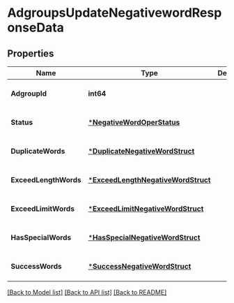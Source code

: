 # AdgroupsUpdateNegativewordResponseData

## Properties
Name | Type | Description | Notes
------------ | ------------- | ------------- | -------------
**AdgroupId** | **int64** |  | [optional] [default to null]
**Status** | [***NegativeWordOperStatus**](NegativeWordOperStatus.md) |  | [optional] [default to null]
**DuplicateWords** | [***DuplicateNegativeWordStruct**](duplicate_negative_word_struct.md) |  | [optional] [default to null]
**ExceedLengthWords** | [***ExceedLengthNegativeWordStruct**](exceed_length_negative_word_struct.md) |  | [optional] [default to null]
**ExceedLimitWords** | [***ExceedLimitNegativeWordStruct**](exceed_limit_negative_word_struct.md) |  | [optional] [default to null]
**HasSpecialWords** | [***HasSpecialNegativeWordStruct**](has_special_negative_word_struct.md) |  | [optional] [default to null]
**SuccessWords** | [***SuccessNegativeWordStruct**](success_negative_word_struct.md) |  | [optional] [default to null]

[[Back to Model list]](../README.md#documentation-for-models) [[Back to API list]](../README.md#documentation-for-api-endpoints) [[Back to README]](../README.md)


